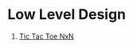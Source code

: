 # Low Level Design

1. [Tic Tac Toe NxN](https://github.com/akashanup/LowLevelDesign/tree/master/TicTacToeNxN)
